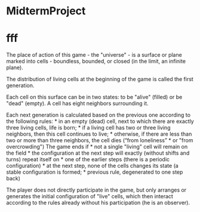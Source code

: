 # MidtermProject
# fff
The place of action of this game - the "universe" - is a surface or plane marked into cells - boundless,
bounded, or closed (in the limit, an infinite plane).

The distribution of living cells at the beginning of the game is called the first generation.

Each cell on this surface can be in two states: to be "alive" (filled)
or be "dead" (empty). A cell has eight neighbors surrounding it.

Each next generation is calculated based on the previous one according to the following rules:
    * in an empty (dead) cell, next to which there are exactly three living cells, life is born;
    * if a living cell has two or three living neighbors, then this cell continues to live;
    * otherwise, if there are less than two or more than three neighbors, the cell dies (“from loneliness”
    * or "from overcrowding")
The game ends if
    * not a single "living" cell will remain on the field
    * the configuration at the next step will exactly (without shifts and turns) repeat itself on
    * one of the earlier steps (there is a periodic configuration)
    * at the next step, none of the cells changes its state (a stable configuration is formed;
    * previous rule, degenerated to one step back)

The player does not directly participate in the game, but only arranges or generates the initial configuration of "live" cells,
which then interact according to the rules already without his participation (he is an observer).
